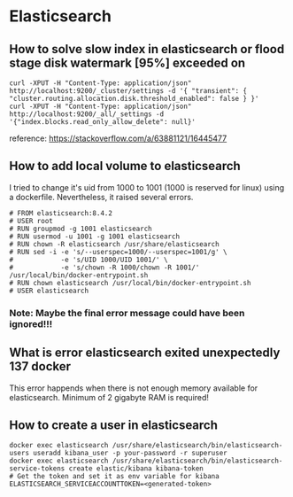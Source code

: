 # Elasticsearch 


## How to solve slow index in elasticsearch or flood stage disk watermark [95%] exceeded on
```commandline
curl -XPUT -H "Content-Type: application/json" http://localhost:9200/_cluster/settings -d '{ "transient": { "cluster.routing.allocation.disk.threshold_enabled": false } }'
curl -XPUT -H "Content-Type: application/json" http://localhost:9200/_all/_settings -d '{"index.blocks.read_only_allow_delete": null}'
```
reference: https://stackoverflow.com/a/63881121/16445477

## How to add local volume to elasticsearch
I tried to change it's uid from 1000 to 1001 (1000 is reserved for linux) using a dockerfile. Nevertheless, it raised several errors.
```commandline
# FROM elasticsearch:8.4.2
# USER root
# RUN groupmod -g 1001 elasticsearch
# RUN usermod -u 1001 -g 1001 elasticsearch
# RUN chown -R elasticsearch /usr/share/elasticsearch
# RUN sed -i -e 's/--userspec=1000/--userspec=1001/g' \
#            -e 's/UID 1000/UID 1001/' \
#            -e 's/chown -R 1000/chown -R 1001/' /usr/local/bin/docker-entrypoint.sh
# RUN chown elasticsearch /usr/local/bin/docker-entrypoint.sh
# USER elasticsearch
```
### Note: Maybe the final error message could have been ignored!!!

## What is error elasticsearch exited unexpectedly 137 docker
This error happends when there is not enough memory available for elasticsearch. Minimum of 2 gigabyte RAM is required!

## How to create a user in elasticsearch
```
docker exec elasticsearch /usr/share/elasticsearch/bin/elasticsearch-users useradd kibana_user -p your-password -r superuser
docker exec elasticsearch /usr/share/elasticsearch/bin/elasticsearch-service-tokens create elastic/kibana kibana-token
# Get the token and set it as env variable for kibana
ELASTICSEARCH_SERVICEACCOUNTTOKEN=<generated-token>
```
